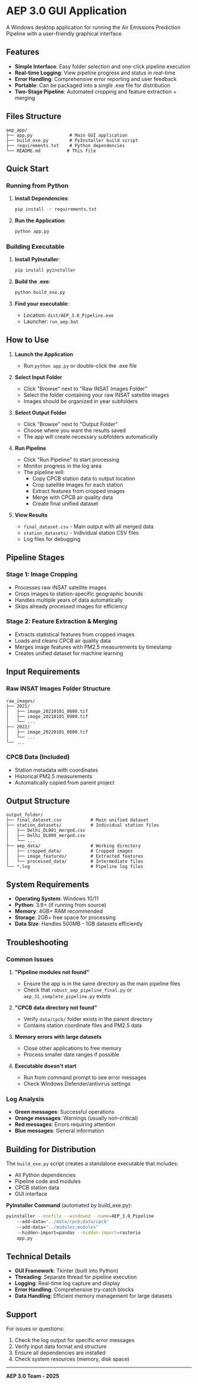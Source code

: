 # AEP 3.0 GUI Application

A Windows desktop application for running the Air Emissions Prediction Pipeline with a user-friendly graphical interface.

## Features

- **Simple Interface**: Easy folder selection and one-click pipeline execution
- **Real-time Logging**: View pipeline progress and status in real-time
- **Error Handling**: Comprehensive error reporting and user feedback
- **Portable**: Can be packaged into a single .exe file for distribution
- **Two-Stage Pipeline**: Automated cropping and feature extraction + merging

## Files Structure

```
aep_app/
├── app.py              # Main GUI application
├── build_exe.py        # PyInstaller build script
├── requirements.txt    # Python dependencies
└── README.md          # This file
```

## Quick Start

### Running from Python

1. **Install Dependencies**:
   ```bash
   pip install -r requirements.txt
   ```

2. **Run the Application**:
   ```bash
   python app.py
   ```

### Building Executable

1. **Install PyInstaller**:
   ```bash
   pip install pyinstaller
   ```

2. **Build the .exe**:
   ```bash
   python build_exe.py
   ```

3. **Find your executable**:
   - Location: `dist/AEP_3.0_Pipeline.exe`
   - Launcher: `run_aep.bat`

## How to Use

1. **Launch the Application**
   - Run `python app.py` or double-click the .exe file

2. **Select Input Folder**
   - Click "Browse" next to "Raw INSAT Images Folder"
   - Select the folder containing your raw INSAT satellite images
   - Images should be organized in year subfolders

3. **Select Output Folder**
   - Click "Browse" next to "Output Folder"
   - Choose where you want the results saved
   - The app will create necessary subfolders automatically

4. **Run Pipeline**
   - Click "Run Pipeline" to start processing
   - Monitor progress in the log area
   - The pipeline will:
     - Copy CPCB station data to output location
     - Crop satellite images for each station
     - Extract features from cropped images
     - Merge with CPCB air quality data
     - Create final unified dataset

5. **View Results**
   - `final_dataset.csv` - Main output with all merged data
   - `station_datasets/` - Individual station CSV files
   - Log files for debugging

## Pipeline Stages

### Stage 1: Image Cropping
- Processes raw INSAT satellite images
- Crops images to station-specific geographic bounds
- Handles multiple years of data automatically
- Skips already processed images for efficiency

### Stage 2: Feature Extraction & Merging
- Extracts statistical features from cropped images
- Loads and cleans CPCB air quality data
- Merges image features with PM2.5 measurements by timestamp
- Creates unified dataset for machine learning

## Input Requirements

### Raw INSAT Images Folder Structure
```
raw_images/
├── 2021/
│   ├── image_20210101_0800.tif
│   ├── image_20210101_0900.tif
│   └── ...
├── 2022/
│   ├── image_20220101_0800.tif
│   └── ...
└── ...
```

### CPCB Data (Included)
- Station metadata with coordinates
- Historical PM2.5 measurements
- Automatically copied from parent project

## Output Structure

```
output_folder/
├── final_dataset.csv           # Main unified dataset
├── station_datasets/           # Individual station files
│   ├── Delhi_DL001_merged.csv
│   ├── Delhi_DL009_merged.csv
│   └── ...
├── aep_data/                   # Working directory
│   ├── cropped_data/           # Cropped images
│   ├── image_features/         # Extracted features
│   └── processed_data/         # Intermediate files
└── *.log                       # Pipeline log files
```

## System Requirements

- **Operating System**: Windows 10/11
- **Python**: 3.8+ (if running from source)
- **Memory**: 4GB+ RAM recommended
- **Storage**: 2GB+ free space for processing
- **Data Size**: Handles 500MB - 1GB datasets efficiently

## Troubleshooting

### Common Issues

1. **"Pipeline modules not found"**
   - Ensure the app is in the same directory as the main pipeline files
   - Check that `robust_aep_pipeline_final.py` or `aep_31_complete_pipeline.py` exists

2. **"CPCB data directory not found"**
   - Verify `data/cpcb/` folder exists in the parent directory
   - Contains station coordinate files and PM2.5 data

3. **Memory errors with large datasets**
   - Close other applications to free memory
   - Process smaller date ranges if possible

4. **Executable doesn't start**
   - Run from command prompt to see error messages
   - Check Windows Defender/antivirus settings

### Log Analysis

- **Green messages**: Successful operations
- **Orange messages**: Warnings (usually non-critical)
- **Red messages**: Errors requiring attention
- **Blue messages**: General information

## Building for Distribution

The `build_exe.py` script creates a standalone executable that includes:
- All Python dependencies
- Pipeline code and modules
- CPCB station data
- GUI interface

**PyInstaller Command** (automated by build_exe.py):
```bash
pyinstaller --onefile --windowed --name=AEP_3.0_Pipeline 
    --add-data="../data/cpcb;data/cpcb" 
    --add-data="../modules;modules"
    --hidden-import=pandas --hidden-import=rasterio
    app.py
```

## Technical Details

- **GUI Framework**: Tkinter (built into Python)
- **Threading**: Separate thread for pipeline execution
- **Logging**: Real-time log capture and display
- **Error Handling**: Comprehensive try-catch blocks
- **Data Handling**: Efficient memory management for large datasets

## Support

For issues or questions:
1. Check the log output for specific error messages
2. Verify input data format and structure
3. Ensure all dependencies are installed
4. Check system resources (memory, disk space)

---

**AEP 3.0 Team - 2025**
